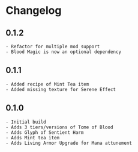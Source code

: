 # Changelog

## 0.1.2

    - Refactor for multiple mod support
    - Blood Magic is now an optional dependency

## 0.1.1

    - Added recipe of Mint Tea item
    - Added missing texture for Serene Effect

## 0.1.0

    - Initial build
    - Adds 3 tiers/versions of Tome of Blood
    - Adds Glyph of Sentient Harm
    - Adds Mint tea item
    - Adds Living Armor Upgrade for Mana attunement